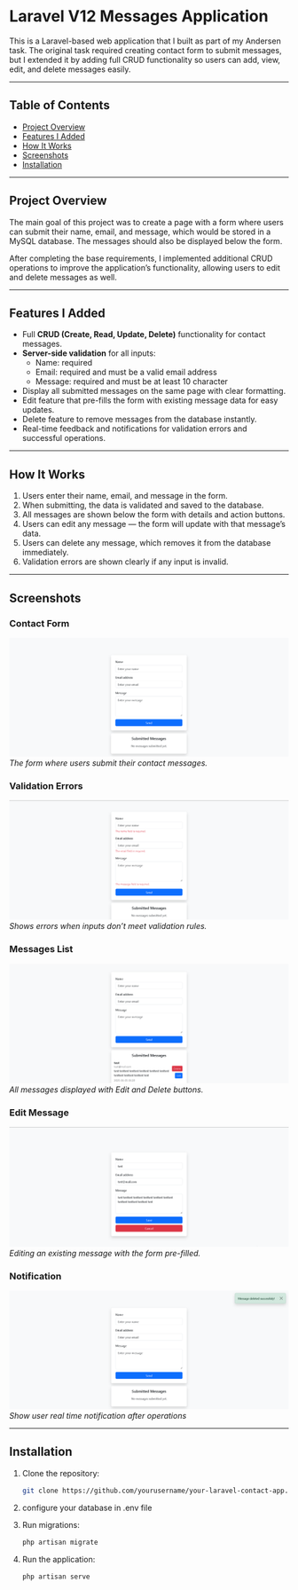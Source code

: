 # Laravel V12 Messages Application

This is a Laravel-based web application that I built as part of my Andersen task. The original task required creating contact form to submit messages, but I extended it by adding full CRUD functionality so users can add, view, edit, and delete messages easily.

---

## Table of Contents

- [Project Overview](#project-overview)  
- [Features I Added](#features-i-added)  
- [How It Works](#how-it-works)  
- [Screenshots](#screenshots)  
- [Installation](#installation)  

---

## Project Overview

The main goal of this project was to create a page with a form where users can submit their name, email, and message, which would be stored in a MySQL database. The messages should also be displayed below the form.

After completing the base requirements, I implemented additional CRUD operations to improve the application’s functionality, allowing users to edit and delete messages as well.

---

## Features I Added

- Full **CRUD (Create, Read, Update, Delete)** functionality for contact messages.  
- **Server-side validation** for all inputs:  
  - Name: required 
  - Email: required and must be a valid email address  
  - Message: required and must be at least 10 character
- Display all submitted messages on the same page with clear formatting.  
- Edit feature that pre-fills the form with existing message data for easy updates.  
- Delete feature to remove messages from the database instantly.  
- Real-time feedback and notifications for validation errors and successful operations.  

---

## How It Works

1. Users enter their name, email, and message in the form.  
2. When submitting, the data is validated and saved to the database.  
3. All messages are shown below the form with details and action buttons.  
4. Users can edit any message — the form will update with that message’s data.  
5. Users can delete any message, which removes it from the database immediately.  
6. Validation errors are shown clearly if any input is invalid.

---

## Screenshots

### Contact Form  
![Contact Form](./docs/form%20itself.png)  
*The form where users submit their contact messages.*

### Validation Errors  
![Validation Errors](./docs/validation.PNG)  
*Shows errors when inputs don’t meet validation rules.*

### Messages List  
![Messages List](./docs/show%20list.png)  
*All messages displayed with Edit and Delete buttons.*

### Edit Message  
![Edit Message](./docs/edit%20page.png)  
*Editing an existing message with the form pre-filled.*

### Notification  
![Edit Message](./docs/notifications.PNG)  
*Show user real time notification after operations*

---

## Installation

1. Clone the repository:  
   ```bash
   git clone https://github.com/yourusername/your-laravel-contact-app.git

2. configure your database in .env file

3. Run migrations:
   ```bash
   php artisan migrate 

4. Run the application:  
   ```bash
   php artisan serve
